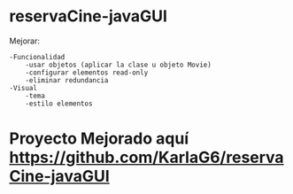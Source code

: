 # reservaCine-javaGUI
Mejorar:

    -Funcionalidad
        -usar objetos (aplicar la clase u objeto Movie)
        -configurar elementos read-only
        -eliminar redundancia
    -Visual
        -tema
        -estilo elementos

# Proyecto Mejorado aquí  https://github.com/KarlaG6/reservaCine-javaGUI
